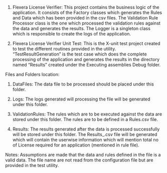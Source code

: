 1)	Flexera License Verifier:
This project contains the business logic of the application. It consists of the Factory classes which generates the Rules and Data which has been provided in the csv files. The Validation Rule Processor class is the one which processed the validation rules against the data and generates the results. The Logger is a singleton class which is responsible to create the logs of the application.

2)	Flexera License Verifier Unit Test:
This is the X-unit test project created to test the different routines provided in the utility.
“TestResultGeneration” is the test case which does the complete processing of the application and generates the results in the directory named “Results” created under the Executing assemblies Debug folder.


Files and Folders location:

1)	DataFiles:
The data file to be processed should be placed under this folder.
2)	Logs:
The logs generated will processing the file will be generated under this folder.
3)	ValidationRules:
The rules which are to be executed against the data are stored under this folder. The rules are to be defined in a Rules.csv file.

 
4)	Results:
The results generated after the data is processed successfully will be stored under this folder. The Results_<DateTime>.csv file will be generated which will contain the userwise information which will mention total no of License required for an application (mentioned in rule file).

Notes:
Assumptions are made that the data and rules defined in the file is a valid data.
The file name are not read from the configuration file but are provided in the test utility.
